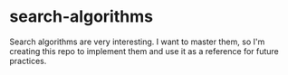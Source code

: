 # search-algorithms
Search algorithms are very interesting. I want to master them, so I'm creating this repo to implement them and use it as a reference for future practices.
